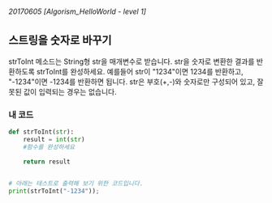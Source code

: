 ###### 20170605 [Algorism_HelloWorld - level 1]

## 스트링을 숫자로 바꾸기

strToInt 메소드는 String형 str을 매개변수로 받습니다.
str을 숫자로 변환한 결과를 반환하도록 strToInt를 완성하세요.
예를들어 str이 "1234"이면 1234를 반환하고, "-1234"이면 -1234를 반환하면 됩니다.
str은 부호(+,-)와 숫자로만 구성되어 있고, 잘못된 값이 입력되는 경우는 없습니다.

### 내 코드

```python
def strToInt(str):
    result = int(str)
    #함수를 완성하세요
    
    return result


# 아래는 테스트로 출력해 보기 위한 코드입니다.
print(strToInt("-1234"));
```
